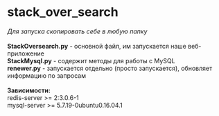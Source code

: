 # stack_over_search
*Для запуска скопировать себе в любую папку*<br/>
<br/>
**StackOversearch.py** - основной файл, им запускается наше веб-приложение <br />
**StackMysql.py** - содержит методы для работы с MySQL <br />
**renewer.py** - запускается отдельно (просто запускается), обновляет информацию по запросам <br />
<br /> 
**Зависимости:** <br />
redis-server >= 2:3.0.6-1 <br />
mysql-server >= 5.7.19-0ubuntu0.16.04.1
